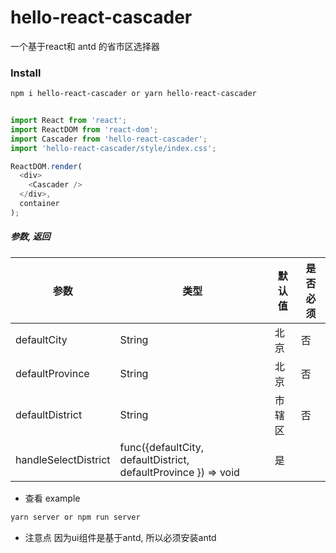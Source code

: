 # hello-react-cascader
 一个基于react和 antd 的省市区选择器

### Install

```bash
npm i hello-react-cascader or yarn hello-react-cascader

```

```js

import React from 'react';
import ReactDOM from 'react-dom';
import Cascader from 'hello-react-cascader';
import 'hello-react-cascader/style/index.css';

ReactDOM.render(
  <div>
    <Cascader />
  </div>,
  container
);

```

##### 参数, 返回

参数 | 类型 | 默认值 | 是否必须
---|--- | --- | ---
defaultCity | String | 北京 | 否
defaultProvince  | String | 北京 | 否
defaultDistrict  | String | 市辖区 | 否
handleSelectDistrict | func({defaultCity, defaultDistrict, defaultProvince }) => void | 是

- 查看 example
```js
yarn server or npm run server
```
- 注意点
 因为ui组件是基于antd, 所以必须安装antd
